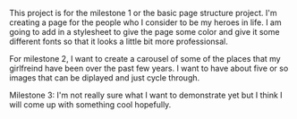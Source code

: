 This project is for the milestone 1 or the basic page structure project. I'm creating a page for the people who I 
consider to be my heroes in life. I am going to add in a stylesheet to give the page some color and give it some
different fonts so that it looks a little bit more professionsal.

For milestone 2, I want to create a carousel of some of the places that my girlfreind have been over the past few years. I want to 
have about five or so images that can be diplayed and just cycle through. 


Milestone 3: I'm not really sure what I want to demonstrate yet but I think I will come up with 
something cool hopefully. 